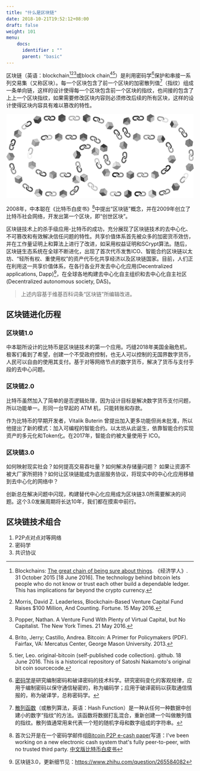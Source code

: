```yaml
---
title: "什么是区块链"
date: 2018-10-21T19:52:12+08:00
draft: false
weight: 101
menu:
    docs:
      identifier : ""
      parent: "basic"
---
```


区块链（英语：blockchain[^1][^2][^3]或block chain[^4][^5]）是利用密码学[^6]保护和串接一系列交易集（又称区块）。每一个区块包含了前一个区块的加密散列值[^7]（指纹）组成一条单向链，这样的设计使得每一个区块包含前一个区块的指纹，也间接的包含了上上一个区块指纹，如果需要修改区块内容则必须修改后续的所有区块，这样的设计使得区块内容具有难以篡改的特性。 

![区块链链式结构](/images/content/Blockchain.png)

2008年，中本聪在《比特币白皮书》[^8]中提出“区块链”概念，并在2009年创立了比特币社会网络，开发出第一个区块，即“创世区块”。

区块链技术上的杀手级应用-比特币的成功，充分展现了区块链技术的去中心化、不可篡改和有效解决信任问题的特性。共享价值体系首先被众多的加密货币效仿，并在工作量证明上和算法上进行了改进，如采用权益证明和SCrypt算法。随后，区块链生态系统在全球不断进化，出现了首次代币发售ICO、智能合约区块链以太坊、“轻所有权、重使用权”的资产代币化共享经济以及区块链国家。目前，人们正在利用这一共享价值体系，在各行各业开发去中心化应用(Decentralized applications, Dapp)[^9]，在全球各地构建去中心化自主组织和去中心化自主社区(Decentralized autonomous society, DAS)。

> 上述内容基于维基百科词条“区块链”所编辑改进。

## 区块链进化历程

### 区块链1.0

中本聪所设计的比特币是区块链技术的第一个应用。巧缝2018年美国金融危机，极客们看到了希望，创建一个不受政府控制，也无人可以控制的无国界数字货币，人民可以自由的使用其支付。基于对等网络节点的数字货币，解决了货币与支付手段的去中心问题。

### 区块链2.0
比特币虽然加入了简单的是否逻辑处理，因为设计目标是解决数字货币支付问题，所以功能单一。形同一台早起的 ATM 机，只能转账和存款。
  
作为比特币的早期开发者，Vitalik Buterin 曾提出加入更多功能但尚未批准，所以他提出了新的模式：加入可编程的智能合约。以太坊从此诞生，依靠智能合约实现资产的多元化和Token化。在2017年，智能合约被大量使用于 ICO。

### 区块链3.0

如何映射现实社会？如何提高交易吞吐量 ? 如何解决存储量问题？ 如果让资源不被大厂家所把持？如何让区块链能成为底层服务协议，将现实中的中心化应用移植到去中心化的网络中？

创新总在解决问题中闪现，构建替代中心化应用成为区块链3.0所需要解决的问题。这个3.0发展周期将长达10年，我们都在摸索中前行。

## 区块链技术组合

1. P2P点对点对等网络
2. 密码学
3. 共识协议

[^1]: Blockchains: [The great chain of being sure about things](https://www.economist.com/news/briefing/21677228-technology-behind-bitcoin-lets-people-who-do-not-know-or-trust-each-other-build-dependable). 《经济学人》. 31 October 2015 [18 June 2016]. The technology behind bitcoin lets people who do not know or trust each other build a dependable ledger. This has implications far beyond the crypto currency.

[^2]: Morris, David Z. Leaderless, Blockchain-Based Venture Capital Fund Raises $100 Million, And Counting. Fortune. 15 May 2016.
[^3]:Popper, Nathan. A Venture Fund With Plenty of Virtual Capital, but No Capitalist. The New York Times. 21 May 2016. 
[^4]:Brito, Jerry; Castillo, Andrea. Bitcoin: A Primer for Policymakers (PDF). Fairfax, VA: Mercatus Center, George Mason University. 2013. 
[^5]:tier, Leo. original-bitcoin (self-published code collection). github. 18 June 2016. This is a historical repository of Satoshi Nakamoto's original bit coin sourcecode.
[^6]:[密码学](https://baike.baidu.com/item/密码学)是研究编制密码和破译密码的技术科学。研究密码变化的客观规律，应用于编制密码以保守通信秘密的，称为编码学；应用于破译密码以获取通信情报的，称为破译学，总称密码学。
[^7]:[散列函数](https://baike.baidu.com/item/加密散列函数)（或散列算法，英语：Hash Function）是一种从任何一种数据中创建小的数字“指纹”的方法。该函数将数据打乱混合，重新创建一个叫做散列值的指纹。散列值通常用来代表一个短的随机字母和数字组成的字符串。
[^8]:首次公开是在一个密码学邮件组[Bitcoin P2P e-cash paper](https://satoshi.nakamotoinstitute.org/emails/cryptography/1/)写道：I've been working on a new electronic cash system that's fully peer-to-peer, with no trusted third party. [中文版比特币白皮书](http://www.8btc.com/wiki/bitcoin-a-peer-to-peer-electronic-cash-system)
[^9]: 区块链3.0，更新细节见：https://www.zhihu.com/question/265584082